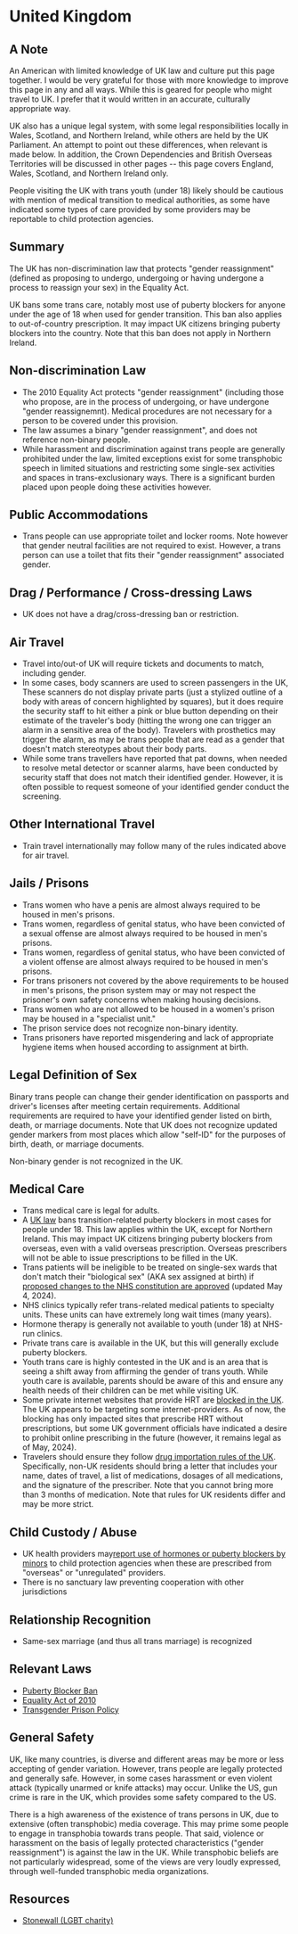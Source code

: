 # United Kingdom

## A Note

An American with limited knowledge of UK law and culture
put this page together. I would be very grateful for those with more
knowledge to improve this page in any and all ways.  While this is geared
for people who might travel to UK.  I prefer that it would
written in an accurate, culturally appropriate way.

UK also has a unique legal system, with some legal responsibilities
locally in Wales, Scotland, and Northern Ireland, while others are held
by the UK Parliament.  An attempt to point out these differences, when
relevant is made below.  In addition, the Crown Dependencies and British
Overseas Territories will be discussed in other pages -- this page
covers England, Wales, Scotland, and Northern Ireland only.

People visiting the UK with trans youth (under 18) likely should be
cautious with mention of medical transition to medical authorities, as
some have indicated some types of care provided by some providers may be
reportable to child protection agencies.

## Summary

The UK has non-discrimination law that protects "gender reassignment"
(defined as proposing to undergo, undergoing or having undergone a
process to reassign your sex) in the Equality Act.

UK bans some trans care, notably most use of puberty blockers for anyone
under the age of 18 when used for gender transition. This ban also
applies to out-of-country prescription. It may impact UK citizens
bringing puberty blockers into the country. Note that this ban does not
apply in Northern Ireland.

## Non-discrimination Law

 * The 2010 Equality Act protects "gender reassignment" (including those
   who propose, are in the process of undergoing, or have undergone
   "gender reassignemnt).  Medical procedures are not necessary for a
   person to be covered under this provision.
 * The law assumes a binary "gender reassignment", and does not
   reference non-binary people.
 * While harassment and discrimination against trans people are
   generally prohibited under the law, limited exceptions exist for
   some transphobic speech in limited situations and restricting
   some single-sex activities and spaces in trans-exclusionary ways. There
   is a significant burden placed upon people doing these activities however.

## Public Accommodations

 * Trans people can use appropriate toilet and locker rooms. Note
   however that gender neutral facilities are not required to exist.
   However, a trans person can use a toilet that fits their "gender
   reassignment" associated gender.

## Drag / Performance / Cross-dressing Laws

 * UK does not have a drag/cross-dressing ban or restriction.

## Air Travel

 * Travel into/out-of UK will require tickets and documents to
   match, including gender.
 * In some cases, body scanners are used to screen passengers in the UK,
   These scanners do not display private parts (just a stylized outline of a
   body with areas of concern highlighted by squares), but it does
   require the security staff to hit either a pink or blue button
   depending on their estimate of the traveler's body (hitting the wrong
   one can trigger an alarm in a sensitive area of the body). Travelers
   with prosthetics may trigger the alarm, as may be trans people that
   are read as a gender that doesn't match stereotypes about their body
   parts.
 * While some trans travellers have reported that pat downs, when needed
   to resolve metal detector or scanner alarms, have been conducted by
   security staff that does not match their identified gender. However,
   it is often possible to request someone of your identified gender
   conduct the screening.

## Other International Travel

 * Train travel internationally may follow many of the rules indicated
   above for air travel.

## Jails / Prisons

 * Trans women who have a penis are almost always required to be housed in
   men's prisons.
 * Trans women, regardless of genital status, who have been convicted of
   a sexual offense are almost always required to be housed in men's prisons.
 * Trans women, regardless of genital status, who have been convicted of
   a violent offense are almost always required to be housed in men's prisons.
 * For trans prisoners not covered by the above requirements to be
   housed in men's prisons, the prison system may or may not respect the
   prisoner's own safety concerns when making housing decisions.
 * Trans women who are not allowed to be housed in a women's prison may
   be housed in a "specialist unit."
 * The prison service does not recognize non-binary identity.
 * Trans prisoners have reported misgendering and lack of appropriate
   hygiene items when housed according to assignment at birth.

## Legal Definition of Sex

Binary trans people can change their gender identification on passports and
driver's licenses after meeting certain requirements. Additional
requirements are required to have your identified gender listed on
birth, death, or marriage documents. Note that UK does not recognize
updated gender markers from most places which allow "self-ID" for the
purposes of birth, death, or marriage documents.

Non-binary gender is not recognized in the UK.

## Medical Care

 * Trans medical care is legal for adults.
 * A [UK
   law](https://www.legislation.gov.uk/uksi/2024/727/pdfs/uksi_20240727_en.pdf)
   bans transition-related puberty blockers in most cases for people under 18.
   This law applies within the UK, except for Northern Ireland. This may
   impact UK citizens bringing puberty blockers from overseas, even with
   a valid overseas prescription. Overseas prescribers will not be able
   to issue prescriptions to be filled in the UK.
 * Trans patients will be ineligible to be treated on single-sex wards
   that don't match their "biological sex" (AKA sex assigned at birth)
   if [proposed changes to the NHS constitution are
   approved](https://www.bbc.com/news/health-68923861) (updated May 4,
   2024).
 * NHS clinics typically refer trans-related medical patients to
   specialty units. These units can have extremely long wait times (many
   years).
 * Hormone therapy is generally not available to youth (under 18) at NHS-run
   clinics.
 * Private trans care is available in the UK, but this will generally
   exclude puberty blockers.
 * Youth trans care is highly contested in the UK and is an area that is
   seeing a shift away from affirming the gender of trans youth. While
   youth care is available, parents should be aware of this and ensure
   any health needs of their children can be met while visiting UK.
 * Some private internet websites that provide HRT are [blocked in the
   UK](https://www.404media.co/google-delists-sites-providing-diy-hormone-therapy-at-behest-of-uk-government/).
   The UK appears to be targeting some internet-providers. As of now,
   the blocking has only impacted sites that prescribe HRT without
   prescriptions, but some UK government officials have indicated a
   desire to prohibit online prescribing in the future (however, it
   remains legal as of May, 2024).
 * Travelers should ensure they follow [drug importation rules of the
   UK](https://www.gov.uk/take-medicine-in-or-out-uk).  Specifically,
   non-UK residents should bring a letter that includes your name, dates
   of travel, a list of medications, dosages of all medications, and the
   signature of the prescriber. Note that you cannot bring more than 3
   months of medication. Note that rules for UK residents differ and may
   be more strict.

## Child Custody / Abuse

 * UK health providers may[report use of hormones or puberty blockers by
   minors](https://www.wearequeeraf.com/nhs-england-to-tell-transgender-children-to-medically-detransition-or-face-safeguarding-referrals/)
   to child protection agencies when these are prescribed from
   "overseas" or "unregulated" providers.
 * There is no sanctuary law preventing cooperation with other jurisdictions
 
## Relationship Recognition

 * Same-sex marriage (and thus all trans marriage) is recognized

## Relevant Laws

 * [Puberty Blocker
   Ban](https://www.legislation.gov.uk/uksi/2024/727/pdfs/uksi_20240727_en.pdf)
 * [Equality Act of
   2010](https://www.legislation.gov.uk/ukpga/2010/15/contents)
 * [Transgender Prison
   Policy](https://www.gov.uk/government/news/new-transgender-prisoner-policy-comes-into-force)

## General Safety

UK, like many countries, is diverse and different areas may be more or
less accepting of gender variation. However, trans people are legally
protected and generally safe. However, in some cases harassment or even
violent attack (typically unarmed or knife attacks) may occur.  Unlike the
US, gun crime is rare in the UK, which provides some safety compared to the
US.

There is a high awareness of the existence of trans persons in UK, due
to extensive (often transphobic) media coverage. This may prime some
people to engage in transphobia towards trans people. That said,
violence or harassment on the basis of legally protected characteristics
("gender reassignment") is against the law in the UK.  While transphobic
beliefs are not particularly widespread, some of the views are very
loudly expressed, through well-funded transphobic media organizations.

## Resources

 * [Stonewall (LGBT charity)](https://stonewall.org.uk/)
